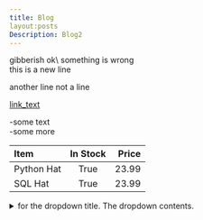 ```yaml
---
title: Blog
layout:posts
Description: Blog2
---
```

gibberish
ok\ something is wrong\
this is a new line

another line
not a line

[link_text](https:/dhb.com)

-some text\
-some more 

| Item              | In Stock | Price |
| :---------------- | :------: | ----: |
| Python Hat        |   True   | 23.99 |
| SQL Hat           |   True   | 23.99 |

<details> for the dropdown wrapper.
<summary> for the dropdown title.
The dropdown contents.

